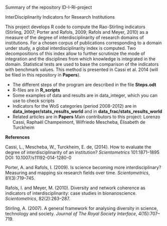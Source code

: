 Summary of the repository  ID-I-RI-project 

InterDisciplinarity Indicators for Research Institutions

This project develops R code to compute the Rao-Stirling indicators (Stirling, 2007; Porter and Rafols, 2009; Rafols and Meyer, 2010) as a measure of the degree of interdisciplinarity of research domains of institutions. For a chosen corpus of publications corresponding to a domain under study, a global interdisciplinarity index is computed. Two decompositions of this index allow to further scrutinize the mode of integration and the disciplines from which knowledge is integrated in the domain. Statistical tests are used to base the comparison of the indicators with benchmark values. This method is presented in Cassi et al. 2014 (will be filed in this repository in **Papers**). 
* The different steps of the program are described in the file **Steps.odt**
* R-files are in **R_scripts**
* Some examples of data and results are in data_integer, which you can use to check scripts
* Indicators for the WoS categories (period 2008-2012) are in **data_integer/stats_results_world** and in **data_frac/stats_results_world**
* Related articles are in **Papers**
Main contributors to this project: Lorenzo Cassi, Raphaël Champeimont, Wilfriedo Mescheba, Élisabeth de Turckheim

**References**

Cassi, L., Mescheba, W., Turckheim, E. de, (2014). How to evaluate the degree of interdisciplinarity of an institution? *Scientometrics* 101:1871–1895 DOI: 10.1007/s11192-014-1280-0

Porter, A. and Rafols, I. (2009). Is science becoming more interdisciplinary? Measuring and mapping six research fields over time. *Scientometrics*, 81(3):719–745.

Rafols, I. and Meyer, M. (2010). Diversity and network coherence as indicators of interdisciplinarity: case studies in bionanoscience. *Scientometrics*, 82(2):263–287.

Stirling, A. (2007). A general framework for analysing diversity in science, technology and society. *Journal of The Royal Society Interface*, 4(15):707–719.

